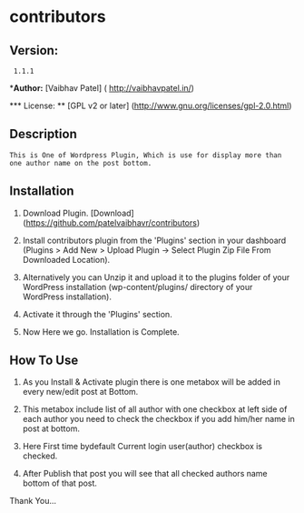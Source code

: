 # contributors #

## Version: ##
	 1.1.1

***Author:** 
	[Vaibhav Patel] ( http://vaibhavpatel.in/)

*** License: ** 
	[GPL v2 or later] (http://www.gnu.org/licenses/gpl-2.0.html)

## Description ##
	This is One of Wordpress Plugin, Which is use for display more than one author name on the post bottom.
	
## Installation ##
1. Download Plugin. 
	[Download] (https://github.com/patelvaibhavr/contributors) 

2. Install contributors plugin from the 'Plugins' section in your dashboard (Plugins > Add New > Upload Plugin -> Select Plugin Zip File From Downloaded Location).

3. Alternatively you can Unzip it and upload it to the plugins folder of your WordPress installation (wp-content/plugins/ directory of your WordPress installation).

4. Activate it through the 'Plugins' section.

5. Now Here we go. Installation is Complete.

## How To Use ##
1. As you Install & Activate plugin there is one metabox will be added in every new/edit post at Bottom.

2. This metabox include list of all author with one checkbox at left side of each author you need to check the checkbox if you add him/her name in post at bottom.

3. Here First time bydefault Current login user(author) checkbox is checked. 

4. After Publish that post you will see that all checked authors name bottom of that post.


Thank You...